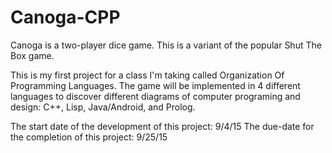 # Canoga-CPP
Canoga is a two-player dice game. This is a variant of the popular Shut The Box game.

This is my first project for a class I'm taking called Organization Of Programming Languages. The game
will be implemented in 4 different languages to discover different diagrams of computer programing and
design: C++, Lisp, Java/Android, and Prolog.

The start date of the development of this project: 9/4/15
The due-date for the completion of this project: 9/25/15

